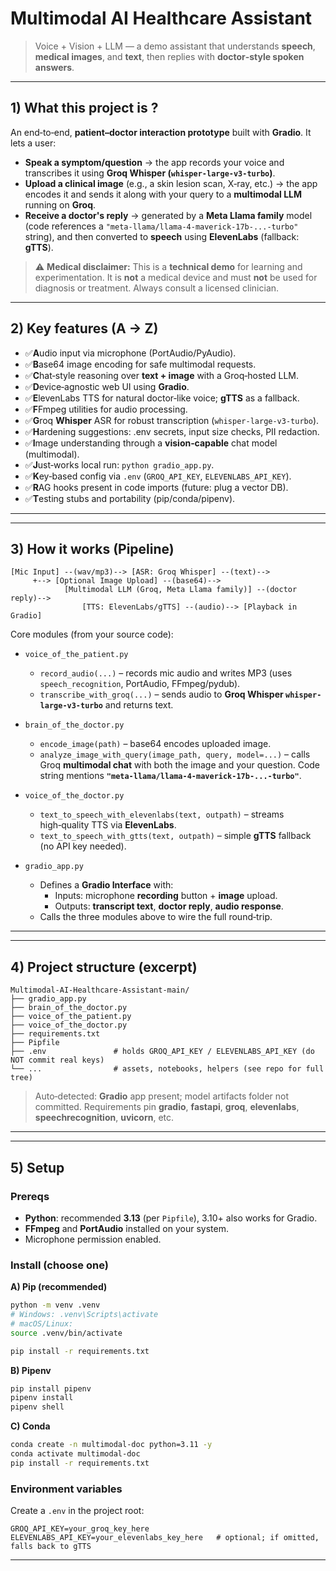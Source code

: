 # Multimodal AI Healthcare Assistant

> Voice + Vision + LLM — a demo assistant that understands **speech**, **medical images**, and **text**, then replies with **doctor‑style spoken answers**.

---

## 1) What this project is ?

An end‑to‑end, **patient–doctor interaction prototype** built with **Gradio**. It lets a user:

- **Speak a symptom/question** → the app records your voice and transcribes it using **Groq Whisper (`whisper-large-v3-turbo`)**.  
- **Upload a clinical image** (e.g., a skin lesion scan, X‑ray, etc.) → the app encodes it and sends it along with your query to a **multimodal LLM** running on **Groq**.  
- **Receive a doctor's reply** → generated by a **Meta Llama family** model (code references a `"meta-llama/llama-4-maverick-17b-...-turbo"` string), and then converted to **speech** using **ElevenLabs** (fallback: **gTTS**).

> ⚠️ **Medical disclaimer:** This is a **technical demo** for learning and experimentation. It is **not** a medical device and must **not** be used for diagnosis or treatment. Always consult a licensed clinician.

---

## 2) Key features (A → Z)

-  ✅**A**udio input via microphone (PortAudio/PyAudio).  
-  ✅**B**ase64 image encoding for safe multimodal requests.  
-  ✅**C**hat‑style reasoning over **text + image** with a Groq‑hosted LLM.  
-  ✅**D**evice‑agnostic web UI using **Gradio**.  
-  ✅**E**levenLabs TTS for natural doctor‑like voice; **gTTS** as a fallback.  
-  ✅**F**Fmpeg utilities for audio processing.  
-  ✅**G**roq **Whisper** ASR for robust transcription (`whisper-large-v3-turbo`).  
-  ✅**H**ardening suggestions: .env secrets, input size checks, PII redaction.  
-  ✅**I**mage understanding through a **vision‑capable** chat model (multimodal).  
-  ✅**J**ust‑works local run: `python gradio_app.py`.  
-  ✅**K**ey‑based config via `.env` (`GROQ_API_KEY`, `ELEVENLABS_API_KEY`).  
-  ✅**R**AG hooks present in code imports (future: plug a vector DB).  
-  ✅**T**esting stubs and portability (pip/conda/pipenv).

---

---

## 3) How it works (Pipeline)

```
[Mic Input] --(wav/mp3)--> [ASR: Groq Whisper] --(text)--> 
     +--> [Optional Image Upload] --(base64)--> 
            [Multimodal LLM (Groq, Meta Llama family)] --(doctor reply)--> 
                [TTS: ElevenLabs/gTTS] --(audio)--> [Playback in Gradio]
```

Core modules (from your source code):

- `voice_of_the_patient.py`  
  - `record_audio(...)` – records mic audio and writes MP3 (uses `speech_recognition`, PortAudio, FFmpeg/pydub).  
  - `transcribe_with_groq(...)` – sends audio to **Groq Whisper `whisper-large-v3-turbo`** and returns text.

- `brain_of_the_doctor.py`  
  - `encode_image(path)` – base64 encodes uploaded image.  
  - `analyze_image_with_query(image_path, query, model=...)` – calls Groq **multimodal chat** with both the image and your question. Code string mentions **`"meta-llama/llama-4-maverick-17b-...-turbo"`**.

- `voice_of_the_doctor.py`  
  - `text_to_speech_with_elevenlabs(text, outpath)` – streams high‑quality TTS via **ElevenLabs**.  
  - `text_to_speech_with_gtts(text, outpath)` – simple **gTTS** fallback (no API key needed).

- `gradio_app.py`  
  - Defines a **Gradio Interface** with:
    - Inputs: microphone **recording** button + **image** upload.  
    - Outputs: **transcript text**, **doctor reply**, **audio response**.  
  - Calls the three modules above to wire the full round‑trip.

---

---
## 4) Project structure (excerpt)

```
Multimodal-AI-Healthcare-Assistant-main/
├── gradio_app.py
├── brain_of_the_doctor.py
├── voice_of_the_patient.py
├── voice_of_the_doctor.py
├── requirements.txt
├── Pipfile
├── .env               # holds GROQ_API_KEY / ELEVENLABS_API_KEY (do NOT commit real keys)
└── ...                # assets, notebooks, helpers (see repo for full tree)
```

> Auto‑detected: **Gradio** app present; model artifacts folder not committed. Requirements pin **gradio**, **fastapi**, **groq**, **elevenlabs**, **speechrecognition**, **uvicorn**, etc.

---

---
## 5) Setup

### Prereqs
- **Python**: recommended **3.13** (per `Pipfile`), 3.10+ also works for Gradio.  
- **FFmpeg** and **PortAudio** installed on your system.  
- Microphone permission enabled.

### Install (choose one)

**A) Pip (recommended)**
```bash
python -m venv .venv
# Windows: .venv\Scripts\activate
# macOS/Linux:
source .venv/bin/activate

pip install -r requirements.txt
```

**B) Pipenv**
```bash
pip install pipenv
pipenv install
pipenv shell
```

**C) Conda**
```bash
conda create -n multimodal-doc python=3.11 -y
conda activate multimodal-doc
pip install -r requirements.txt
```

### Environment variables
Create a `.env` in the project root:
```
GROQ_API_KEY=your_groq_key_here
ELEVENLABS_API_KEY=your_elevenlabs_key_here   # optional; if omitted, falls back to gTTS
```

---
